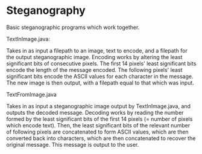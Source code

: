 # Steganography
Basic steganographic programs which work together. 

TextInImage.java:

Takes in as input a filepath to an image, text to encode, and a filepath for the output steganographic image. Encoding works by
altering the least significant bits of consecutive pixels. The first 14 pixels' least significant bits encode the length of the
message encoded. The following pixels' least significant bits encode the ASCII values for each character in the message. The new
image is then output, with a filepath equal to that which was input.

TextFromImage.java

Takes in as input a steganographic image output by TextInImage.java, and outputs the decoded message. Decoding works by reading 
the number formed by the least significant bits of the first 14 pixels (= number of pixels which encode text). Then, the least 
significant bits of the relevant number of following pixels are concatenated to form ASCII values, which are then converted back into
characters, which are then concatenated to recover the original message. This message is output to the user.
